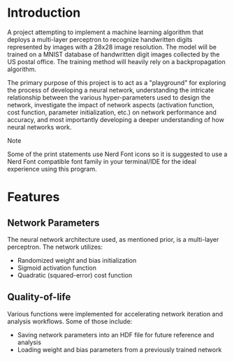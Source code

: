 # Introduction

A project attempting to implement a machine learning algorithm that deploys a multi-layer perceptron to recognize handwritten digits represented by images with a 28x28 image resolution. The model will be trained on a MNIST database of handwritten digit images collected by the US postal office. The training method will heavily rely on a backpropagation algorithm.

The primary purpose of this project is to act as a "playground" for exploring the process of developing a neural network, understanding the intricate relationship between the various hyper-parameters used to design the network, investigate the impact of network aspects (activation function, cost function, parameter initialization, etc.) on network performance and accuracy, and most importantly developing a deeper understanding of how neural networks work.

> [!NOTE]
> Some of the print statements use Nerd Font icons so it is suggested to use a Nerd Font compatible font family in your terminal/IDE for the ideal experience using this program.

# Features

## Network Parameters
The neural network architecture used, as mentioned prior, is a multi-layer perceptron. The network utilizes:
- Randomized weight and bias initialization
- Sigmoid activation function
- Quadratic (squared-error) cost function

## Quality-of-life
Various functions were implemented for accelerating network iteration and analysis workflows. Some of those include:
- Saving network parameters into an HDF file for future reference and analysis
- Loading weight and bias parameters from a previously trained network
